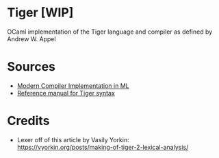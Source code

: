 # Tiger [WIP]

OCaml implementation of the Tiger language and compiler as defined by Andrew W. Appel


# Sources
- [Modern Compiler Implementation in ML](https://www.cs.princeton.edu/%7Eappel/modern/ml/)
- [Reference manual for Tiger syntax](https://www.lrde.epita.fr/~akim/ccmp/old/tiger-manual/tiger.pdf)

# Credits
- Lexer off of this article by Vasily Yorkin: https://vyorkin.org/posts/making-of-tiger-2-lexical-analysis/
